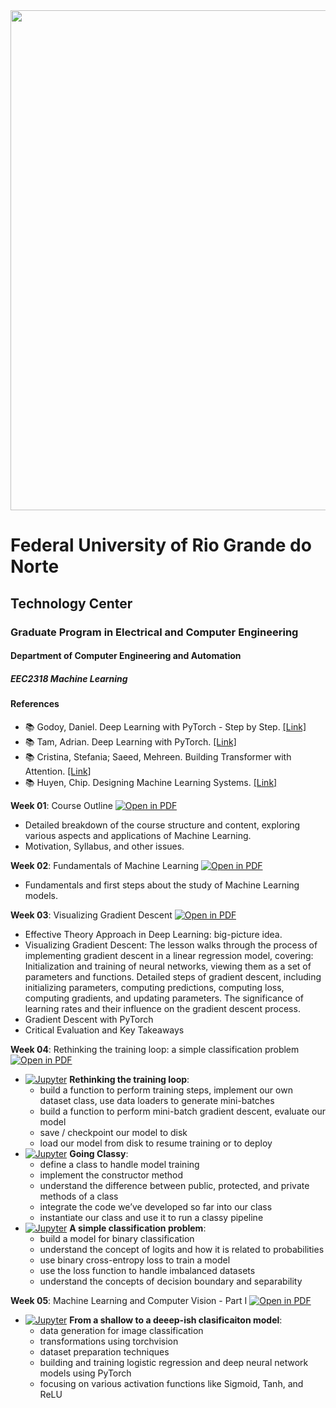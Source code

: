 
<center><img width="800" src="images/ct.jpeg"></center>

# Federal University of Rio Grande do Norte
## Technology Center
### Graduate Program in Electrical and Computer Engineering
#### Department of Computer Engineering and Automation 
##### EEC2318 Machine Learning

#### References

- :books: Godoy, Daniel. Deep Learning with PyTorch - Step by Step. [[Link]](https://pytorchstepbystep.com/)
- :books: Tam, Adrian. Deep Learning with PyTorch. [[Link]](https://machinelearningmastery.com/deep-learning-with-pytorch/)
- :books: Cristina, Stefania; Saeed, Mehreen. Building Transformer with Attention. [[Link]](https://machinelearningmastery.com/transformer-models-with-attention/)
- :books: Huyen, Chip. Designing Machine Learning Systems. [[Link]](https://www.oreilly.com/library/view/designing-machine-learning/9781098107956/)


**Week 01**: Course Outline [![Open in PDF](https://img.shields.io/badge/-PDF-EC1C24?style=flat-square&logo=adobeacrobatreader)](https://github.com/ivanovitchm/ppgeec2318/blob/main/lessons/week01/outline.pdf)
- Detailed breakdown of the course structure and content, exploring various aspects and applications of Machine Learning.
- Motivation, Syllabus, and other issues.

**Week 02**: Fundamentals of Machine Learning [![Open in PDF](https://img.shields.io/badge/-PDF-EC1C24?style=flat-square&logo=adobeacrobatreader)](https://github.com/ivanovitchm/ppgeec2318/blob/main/lessons/week02/week02.pdf)
- Fundamentals and first steps about the study of Machine Learning models.

**Week 03**: Visualizing Gradient Descent [![Open in PDF](https://img.shields.io/badge/-PDF-EC1C24?style=flat-square&logo=adobeacrobatreader)](https://github.com/ivanovitchm/ppgeec2318/blob/main/lessons/week03/week03.pdf)
- Effective Theory Approach in Deep Learning: big-picture idea.
- Visualizing Gradient Descent: The lesson walks through the process of implementing gradient descent in a linear regression model, covering: Initialization and training of neural networks, viewing them as a set of parameters and functions. Detailed steps of gradient descent, including initializing parameters, computing predictions, computing loss, computing gradients, and updating parameters. The significance of learning rates and their influence on the gradient descent process.
- Gradient Descent with PyTorch
- Critical Evaluation and Key Takeaways

**Week 04**: Rethinking the training loop: a simple classification problem [![Open in PDF](https://img.shields.io/badge/-PDF-EC1C24?style=flat-square&logo=adobeacrobatreader)](https://github.com/ivanovitchm/ppgeec2318/blob/main/lessons/week04/week04.pdf)
- [![Jupyter](https://img.shields.io/badge/-Notebook-191A1B?style=flat-square&logo=jupyter)](https://github.com/ivanovitchm/ppgeec2318/blob/main/lessons/week04/week04a.ipynb) **Rethinking the training loop**:
    - build a function to perform training steps, implement our own dataset class, use data loaders to generate mini-batches
    - build a function to perform mini-batch gradient descent, evaluate our model
    - save / checkpoint our model to disk
    - load our model from disk to resume training or to deploy
- [![Jupyter](https://img.shields.io/badge/-Notebook-191A1B?style=flat-square&logo=jupyter)](https://github.com/ivanovitchm/ppgeec2318/blob/main/lessons/week04/week4b.ipynb) **Going Classy**:
    - define a class to handle model training
    - implement the constructor method
    - understand the difference between public, protected, and private methods of a class
    - integrate the code we’ve developed so far into our class
    - instantiate our class and use it to run a classy pipeline
- [![Jupyter](https://img.shields.io/badge/-Notebook-191A1B?style=flat-square&logo=jupyter)](https://github.com/ivanovitchm/ppgeec2318/blob/main/lessons/week04/week04c.ipynb) **A simple classification problem**:
    - build a model for binary classification
    - understand the concept of logits and how it is related to probabilities
    - use binary cross-entropy loss to train a model
    - use the loss function to handle imbalanced datasets
    - understand the concepts of decision boundary and separability

**Week 05**: Machine Learning and Computer Vision - Part I [![Open in PDF](https://img.shields.io/badge/-PDF-EC1C24?style=flat-square&logo=adobeacrobatreader)](https://github.com/ivanovitchm/ppgeec2318/blob/main/lessons/week05/week05.pdf)
- [![Jupyter](https://img.shields.io/badge/-Notebook-191A1B?style=flat-square&logo=jupyter)](https://github.com/ivanovitchm/ppgeec2318/blob/main/lessons/week05/week05.ipynb) **From a shallow to a deeep-ish clasificaiton model**:
    - data generation for image classification
    - transformations using torchvision
    - dataset preparation techniques
    - building and training logistic regression and deep neural network models using PyTorch
    - focusing on various activation functions like Sigmoid, Tanh, and ReLU 